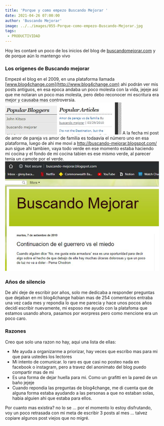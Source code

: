 ```yaml
---
title: 'Porque y como empezo Buscando Mejorar '
date: 2021-04-26 07:00:00
author: 'Buscando Mejorar'
image: ../../images/055-Porque-como-empezo-Buscando-Mejorar.jpg
tags:
 - PRODUCTIVIDAD
---
```

Hoy les contaré un poco de los inicios del blog de [buscandomejorar.com](http://buscandomejorar.com) y de porque aún lo mantengo vivo

### Los origenes de Buscando mejorar

Empezé el blog en el 2009, en una plataforma llamada [www.blog4change.com](http://www.blog4change.com) ahi podrán ver mis posts antiguos, en esa epoca andaba un poco molesta con la vida, jejeje asi que me notaran un poco mas molesta, pero debo reconocer mi escritura era mejor y causaba mas controversia.
![](../../images/055-blog4change.jpg)
A la fecha mi post de amor de pareja vs amor de familia es todaavia el número uno en esa plataforma, luego de ahi me movi a http://buscando-mejorar.blogspot.com/ aun sigue ahi tambien, vaya todo verde en ese momento estaba haciendo mi cocina y el fondo de mi cocina tabien es ese mismo verde, al parecer tenia un camote por el verde.
![](../../images/055-blogspot.jpg)
### Años de silencio

De ahi deje de escribir por años, solo me dedicaba a responder preguntas que dejaban en mi blog4change habian mas de 254 comentarios entraba una vez cada mes y repondia lo que me parecia  y hace unos pocos años decidí escribir nuevamente, mi esposo me ayudo con la platafoma que estamos usando ahora, pasamos por worpress pero como mencione era un poco caro.

### Razones

Creo que solo una razon no hay, aqui una lista de ellas:

- Me ayuda a organizarme a priorizar, hay veces que escribo mas para mi que para ustedes los lectores
- Mi intento de comunicar. lo raro es que casi no posteo nada en facebook o instagram, pero a travez del anonimato del blog puedo compartir mas de mi
- Es una forma de dejar huella para mi. Como un grafitti en la pared de un baño jejeje
- Cuando repondia las preguntas de blog4change, me di cuenta que de alguna forma estaba ayudando a las personas a que no estaban solas, habia alguien ahi que estaba para ellos.

Por cuanto mas existira? no lo se ... por el momento lo estoy disfrutando, voy un poco retrasada con mi meta de escribir 3 posts al mes ... talvez copiare algunos post viejos que no migré.
